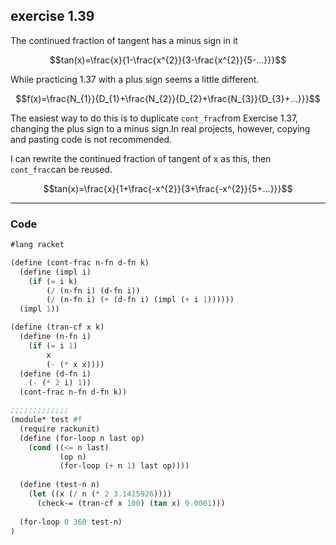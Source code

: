 ## exercise 1.39

The continued fraction of tangent has a minus sign in it

$$tan(x)=\frac{x}{1-\frac{x^{2}}{3-\frac{x^{2}}{5-...}}}$$

While practicing 1.37 with a plus sign seems a little different.

$$f(x)=\frac{N_{1}}{D_{1}+\frac{N_{2}}{D_{2}+\frac{N_{3}}{D_{3}+...}}}$$

The easiest way to do this is to duplicate `cont_frac`from Exercise 1.37, changing the plus sign to a minus sign.In real projects, however, copying and pasting code is not recommended.

I can rewrite the continued fraction of tangent of x as this, then `cont_frac`can be reused.

$$tan(x)=\frac{x}{1+\frac{-x^{2}}{3+\frac{-x^{2}}{5+...}}}$$

-----

### Code

``` Scheme
#lang racket

(define (cont-frac n-fn d-fn k)
  (define (impl i)
    (if (= i k)
        (/ (n-fn i) (d-fn i))
        (/ (n-fn i) (+ (d-fn i) (impl (+ i 1))))))
  (impl 1))

(define (tran-cf x k)
  (define (n-fn i)
    (if (= i 1)
        x
        (- (* x x))))
  (define (d-fn i)
    (- (* 2 i) 1))
  (cont-frac n-fn d-fn k))

;;;;;;;;;;;;;
(module* test #f
  (require rackunit)
  (define (for-loop n last op)
    (cond ((<= n last)
           (op n)
           (for-loop (+ n 1) last op))))
  
  (define (test-n n)
    (let ((x (/ n (* 2 3.1415926))))
      (check-= (tran-cf x 100) (tan x) 0.0001)))
  
  (for-loop 0 360 test-n)
)

```
